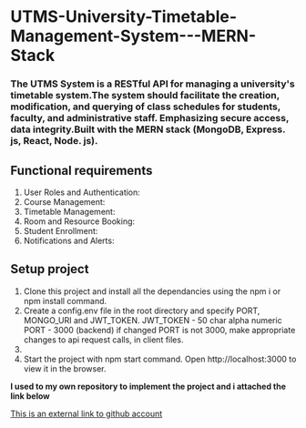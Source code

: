 # UTMS-University-Timetable-Management-System---MERN-Stack
### The UTMS System is a RESTful API for managing a university's timetable system.The system should facilitate the creation, modification, and querying of class schedules for students, faculty, and administrative staff. Emphasizing secure access, data integrity.Built with the MERN stack (MongoDB, Express. js, React, Node. js).

## Functional requirements
1. User Roles and Authentication:
2. Course Management:
3. Timetable Management:
4. Room and Resource Booking:
5. Student Enrollment:
6. Notifications and Alerts:


## Setup project
1. Clone this project and install all the dependancies using the npm i or npm install command.
2. Create a config.env file in the root directory and specify PORT, MONGO_URI and JWT_TOKEN.
JWT_TOKEN - 50 char alpha numeric
PORT - 3000 (backend)
if changed PORT is not 3000, make appropriate changes to api request calls, in client files.
3. 
4. Start the project with npm start command. Open http://localhost:3000 to view it in the browser.

**I used to my own repository to implement the project and i attached the link below**

[This is an external link to github account](https://github.com/dimesha/assignment01AF/tree/main)